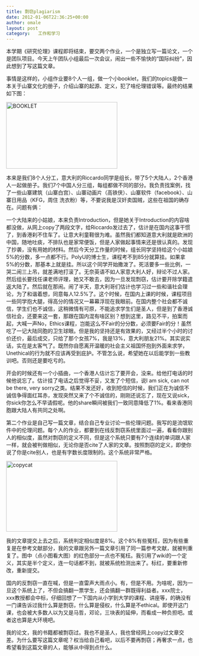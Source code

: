 ```yaml
---
title: 剽窃plagiarism
date: 2012-01-06T22:36:25+00:00
author: omale
layout: post
category:   工作和学习  
---
```

本学期《研究伦理》课程即将结束，要交两个作业，一个是独立写一篇论文，一个是团队项目。今天上午团队小组最后一次会议，闹出一些不愉快的&ldquo;国际纠纷&rdquo;，因此想到了写这篇文章。

事情是这样的，小组作业要8个人一组，做一个小booklet，我们的topics是做一本关于山寨文化的册子，介绍山寨的起源、定义，犯了啥伦理错误等。最终的结果如下图：

[<img class="aligncenter size-medium wp-image-10689" height="180" src="/uploads/2012/01/BOOKLET-300x180.jpg" title="BOOKLET" width="300"  />](/uploads/2012/01/BOOKLET.jpg)

 

本来是我们8个人分工，意大利的Riccardo同学是组长，带了5个大陆人，2个香港人一起做册子。我们7个中国人分三组，每组都做不同的部分。我负责找案例，找了一些山寨建筑（山寨白宫）、山寨动画片（高铁侠）、山寨软件（facebook）、山寨日用品（KFG，周住 洗衣粉）等，不要说我是汉奸卖国贼，这些在祖国的确存在。问题有俩：

一个大陆来的小姑娘，本来负责Introduction，但是她关于Introduction的内容啥都没做，从网上copy了两段文字，给Riccardo发过去了，估计是在国内这事干惯了，到香港刹不住车了。让意大利童鞋很为难。虽然我们都知道意大利就是欧洲的中国，随地吐痰，不排队也是家常便饭，但是人家做起事情来还是很认真的。发现了抄袭，没有用她的材料。然后今天分工作量的时候，组长同学坚持给这个小姑娘5%的分数，多一点都不行。PolyU的博士生，课程考不到85分就算挂。如果拿5%的分数，那基本上就是挂。所以这个同学开始撒泼了。死活要多一些比例，一哭二闹三上吊，就差满地打滚了。无奈英语不如人家意大利人好，辩论不过人家。然后组长要找任课老师评理，她又不敢去，因为一旦发现剽窃，估计要开除学籍遣返大陆了。然后就在那闹。闹了半天，意大利哥们估计也学习过一些和谐社会理论，为了和谐着想，同意每人12.5%了。这个时候，在国内上课的时候，课程项目一些同学抱大腿，得高分的情况又一幕幕浮现在我眼前。在国内整个社会都不诚信，学生们也不诚信，这稍微情有可原，不能追求学生们是圣人，但是到了香港诚信社会，还要来这一套，那跟在国内混有啥区别？想到这里，路见不平，拍案而起，大喊一声No，Ethics课程，岂能这么不Fair的分分数，必须要Fair的分！虽然吃了一记大陆同胞的卫生球眼。但是我的坚持还是有效果的，又经过半个小时的讨价还价，最后成交，只给了那个女孩7%，我是13%，意大利朋友21%。其实说实话，实在是太客气了。既然你自愿离开温暖的社会主义祖国怀抱到外面来求学，Unethical的行为就不应该再受到庇护。不管怎么说，希望她在以后能学到一些教训吧。否则还是要吃亏的。

开会的时候还有一个小插曲，一个香港人估计忘了要开会，没来。给他打电话的时候他说忘了。估计挂了电话之后觉得不妥，又发了个短信，说I am sick, can not be there, very sorry之类。结果不发还好，收到短信的时候，我们正在为诚信不诚信争得面红耳赤，发现突然又来了个不诚信的，刚刚还说忘了，现在又说sick，你sick你怎么不早请假呢。他的share瞬间被我们一致同意降低了1%。看来香港同胞跟大陆人有共同之处啊。

第二个作业是自己写一篇文章，结合自己专业讨论一些伦理问题。我写的是流氓软件中的伦理问题。每个人的作业，都要到在线反剽窃系统里面过一遍，看看你跟别人的相似度，虽然对剽窃的定义不同，但是这个系统只要有7个连续的单词跟人家一样，就会被判做相似，无论你是否cite了人家的文章。按照剽窃的定义，即使你说了你是cite别人，也是有字数长度限制的。这个系统非常严格。

[<img class="size-medium wp-image-10686" height="191" src="/uploads/2012/01/copycat-300x191.png" title="copycat" width="300"  />](/uploads/2012/01/copycat.png)

我的文章提交上去之后，系统判定相似度是8%。这个8%有些冤枉，因为有些重复是在参考文献部分，我的文章跟另外一篇文章引用了同一篇参考文献，就被判重复了。图中（点小图看大图）的红色部分一点也不冤枉。我引用了wiki的一个定义，其实是半个定义，连一句话都不到，就被系统检测出来了。标红，要重新修改，重新提交。

国内的反剽窃一直在喊，但是一直雷声大雨点小。有，但是不用。为啥呢，因为一旦这个系统上了，不但会搞翻一票学生，还会搞翻一群既得利益者。xxx院士，xxx教授都会中标，仔细回想了一下国内从小学到大学的课程、讲座等，的确没有一门课告诉过我什么算是剽窃，什么算是侵权，什么算是不ethical。即使开这门课，也会被大多数人以为又是马哲，邓论，三块表的延伸，而看成一种负担吧。或者这也算是大环境吧。

我的论文，我的书籍都被剽窃过。我也不是圣人，我也曾经网上copy过文章交差。为什么要写这篇文章呢？权当给自己看吧，以后不要再剽窃；再奢求一点，也希望看到这篇文章的人，能够从中得到点什么。